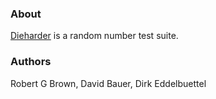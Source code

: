 ### About

[Dieharder](https://www.phy.duke.edu/~rgb/General/dieharder.php) is a random number test suite.

### Authors

Robert G Brown, David Bauer, Dirk Eddelbuettel 

